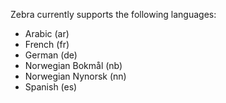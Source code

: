 Zebra currently supports the following languages:
- Arabic (ar)
- French (fr)
- German (de)
- Norwegian Bokmål (nb) 
- Norwegian Nynorsk (nn)
- Spanish (es)
